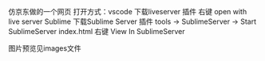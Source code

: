 仿京东做的一个网页
打开方式：vscode 下载liveserver 插件 右键 open with live server
          Sublime 下载Sublime Server 插件 tools -> SublimeServer -> Start SublimeServer index.html 右键 View In SublimeServer

图片预览见images文件
